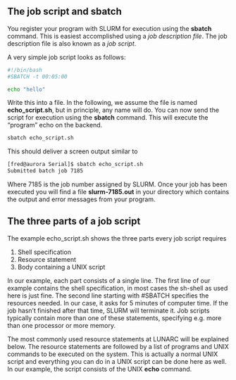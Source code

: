 ## The job script and sbatch

You register your program with SLURM for execution using the **sbatch** command. This is easiest accomplished using a *job description file*. The job description file is also known as a *job script*.

A very simple job script looks as follows:
    
```bash
#!/bin/bash
#SBATCH -t 00:05:00

echo "hello"
```

Write this into a file. In the following, we assume the file is named **echo_script.sh**, but in principle, any name will do. You can now send the script for execution using the **sbatch** command. This will execute the “program” echo on the backend.

```bash
sbatch echo_script.sh
```

This should deliver a screen output similar to

```bash
[fred@aurora Serial]$ sbatch echo_script.sh
Submitted batch job 7185
```

Where 7185 is the job number assigned by SLURM. Once your job has been executed you will find a file **slurm-7185.out** in your directory which contains the output and error messages from your program.

## The three parts of a job script

The example echo_script.sh shows the three parts every job script requires

 1. Shell specification
 2. Resource statement
 3. Body containing a UNIX script
 
In our example, each part consists of a single line. The first line of our example contains the shell specification, in most cases the sh-shell as used here is just fine. The second line starting with #SBATCH specifies the resources needed. In our case, it asks for 5 minutes of computer time. If the job hasn’t finished after that time, SLURM will terminate it. Job scripts typically contain more than one of these statements, specifying e.g. more than one processor or more memory. 
 
The most commonly used resource statements at LUNARC will be explained below. The resource statements are followed by a list of programs and UNIX commands to be executed on the system. This is actually a normal UNIX script and everything you can do in a UNIX script can be done here as well. In our example, the script consists of the UNIX **echo** command.